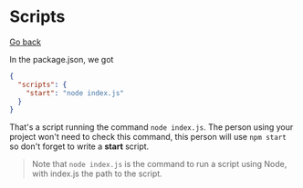 # Scripts

[Go back](..)

In the package.json, we got

```json
{
  "scripts": {
    "start": "node index.js"
  }
}
```

That's a script running the command
``node index.js``. The person using your project
won't need to check this command, this person
will use ``npm start`` so don't forget to write
a **start** script.

> Note that ``node index.js`` is the command to
> run a script using Node, with index.js the path to the
> script.